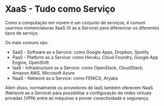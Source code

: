 # XaaS - Tudo como Serviço

Como a computação em núvem é um conjunto de serviços, é comum usarmos nomenclaturas XaaS (X as a Service) para diferenciar os diferentes tipos de serviço.

Os mais comuns são:

* SaaS - Software as a Service: como Google Apps, Dropbox, Spotify
* PaaS - Platform as a Service: como Heroku, Cloud Foundry, Google App Engine, OpenShift
* IaaS - Infrastructure as a Service: como OpenStack, CloudStack, Amazon AWS, Microsoft Azure
* NaaS - Network as a Service: como FENICS, Aryaka

Além disso, normalmente os provedores de IaaS também oferecem NaaS (Network as a Service) para possibilitar a configuração de redes virtuais privadas (VPN) entre as máquinas e prover conectividade e segurança.
